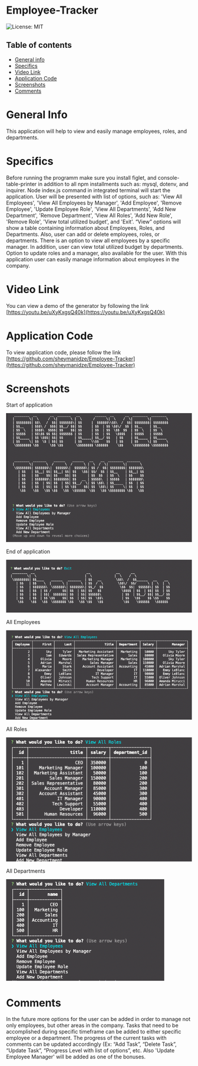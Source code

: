 # Employee-Tracker  

![License: MIT](https://img.shields.io/badge/License-MIT-yellow.svg)

## Table of contents
 * [General info](#General-Info)
 * [Specifics](#Specifics)
 * [Video Link](#Video-Link)
 * [Application Code](#Application-Code)
 * [Screenshots](#Screenshots)
 * [Comments](#Comments)


# General Info

  This application will help to view and easily manage employees, roles, and departments. 


# Specifics

  Before running the programm make sure you install figlet, and console-table-printer in addition to all npm installments such as: mysql, dotenv, and inquirer.  Node index.js command in integrated terminal will start the application. User will be presented with list of options, such as: 'View All Employees', 'View All Employees by Manager', 'Add Employee', 'Remove Employee', 'Update Employee Role', 'View All Departments', 'Add New Department', 'Remove Department', 'View All Roles', 'Add New Role', 'Remove Role', 'View total utilized budget', and 'Exit'. “View” options will show a table containing information about Employees, Roles, and Departments. Also, user can add or delete employees, roles, or departments. There is an option to view all employees by a specific manager. In addition, user can view total utilized budget by departments. Option to update roles and a manager, also available for the user. With this application user can easily manage information about employees in the company.


# Video Link 

 You can view a demo of the generator by following the link  [https://youtu.be/uXyKxgsQ40k](https://youtu.be/uXyKxgsQ40k)

# Application Code

 To view application code, please follow the link   [https://github.com/sheymanidze/Employee-Tracker](https://github.com/sheymanidze/Employee-Tracker)



# Screenshots

 Start of application

 ![Start](images/start.png)



 End of application

 ![Exit](images/exit.png)



 All Employees

 ![employees](images/employees.png)



 All Roles

 ![Roles](images/roles.png)



 All Departments

 ![departments](images/dep.png)



# Comments

 In the future more options for the user can be added in order to manage not only employees, but other areas in the company. Tasks that need to be accomplished during specific timeframe can be added to either specific employee or a department. The progress of the current tasks with comments can be updated accordingly (Ex: “Add Task”, “Delete Task”, “Update Task”, “Progress Level with list of options”, etc. Also 'Update Employee Manager' will be added as one of the bonuses.